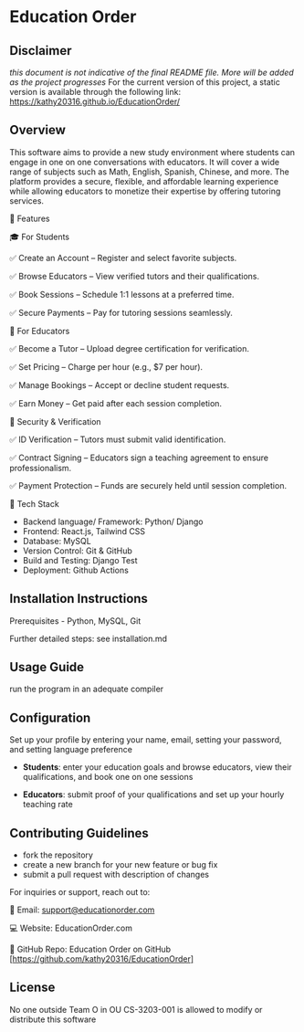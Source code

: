 # Education Order 

## Disclaimer
_this document is not indicative of the final README file. More will be added as the project progresses_
For the current version of this project, a static version is available through the following link:
https://kathy20316.github.io/EducationOrder/

## Overview
This software aims to provide a new study environment  where students can engage in one on one conversations with educators. It will cover a wide range of subjects such as Math, English, Spanish, Chinese, and more. The platform provides a secure, flexible, and affordable learning experience while allowing educators to monetize their expertise by offering tutoring services.

🚀 Features​

🎓​ For Students

✅ Create an Account – Register and select favorite subjects.​

✅ Browse Educators – View verified tutors and their qualifications.​

✅ Book Sessions – Schedule 1:1 lessons at a preferred time.​

✅ Secure Payments – Pay for tutoring sessions seamlessly.​

🏫​ For Educators 

✅ Become a Tutor – Upload degree certification for verification.​

✅ Set Pricing – Charge per hour (e.g., $7 per hour).​

✅ Manage Bookings – Accept or decline student requests.​

✅ Earn Money – Get paid after each session completion.​

🔐​​ Security & Verification 

✅ ID Verification – Tutors must submit valid identification.​​

✅ Contract Signing – Educators sign a teaching agreement to ensure professionalism.​​

✅ Payment Protection – Funds are securely held until session completion.​​

🔧 Tech Stack​​
- Backend language/ Framework: ​​Python/ Django
- Frontend: React.js, Tailwind CSS​​
- Database: MySQL
- Version Control: Git & GitHub​​
- Build and Testing: Django Test
- Deployment: Github Actions

## Installation Instructions
Prerequisites​​ - Python, MySQL, Git

Further detailed steps: see installation.md

## Usage Guide
run the program in an adequate compiler

## Configuration
Set up your profile by entering your name, email, setting your password, and setting language preference

- **Students**: enter your education goals and browse educators, view their qualifications, and book one on one sessions

- **Educators**: submit proof of your qualifications and set up your hourly teaching rate

## Contributing Guidelines
- fork the repository
- create a new branch for your new feature or bug fix
- submit a pull request with description of changes

For inquiries or support, reach out to:​

📧 Email: support@educationorder.com​

💻 Website: EducationOrder.com​

🚀 GitHub Repo: Education Order on GitHub​ [https://github.com/kathy20316/EducationOrder]

## License
No one outside Team O in OU CS-3203-001 is allowed to modify or distribute this software
